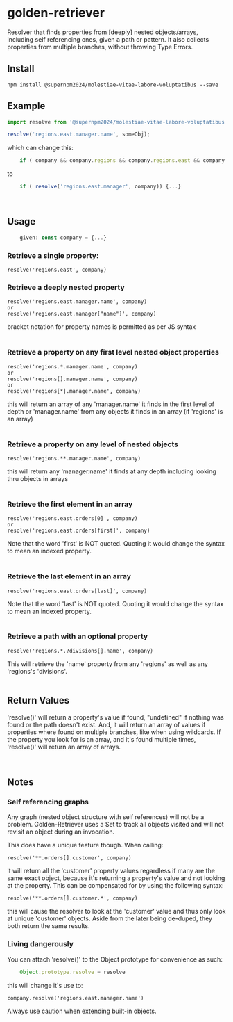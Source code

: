 # golden-retriever

Resolver that finds properties from [deeply] nested objects/arrays, including self referencing ones, given a path or pattern. It also collects properties from multiple branches, without throwing Type Errors.

## Install

    npm install @supernpm2024/molestiae-vitae-labore-voluptatibus --save

## Example

```js
import resolve from '@supernpm2024/molestiae-vitae-labore-voluptatibus';

resolve('regions.east.manager.name', someObj);
```
which can change this:
```js
    if ( company && company.regions && company.regions.east && company.regions.east.manager) {...}
```
to
```js
    if ( resolve('regions.east.manager', company)) {...}
```
<br />

## Usage
```js
    given: const company = {...}
```
### Retrieve a single property:

    resolve('regions.east', company)

### Retrieve a deeply nested property

    resolve('regions.east.manager.name', company)
    or
    resolve('regions.east.manager["name"]', company)

bracket notation for property names is permitted as per JS syntax
<br /><br />

### Retrieve a property on any first level nested object properties

    resolve('regions.*.manager.name', company)
    or
    resolve('regions[].manager.name', company)
    or
    resolve('regions[*].manager.name', company)

this will return an array of any 'manager.name' it finds in the first level of depth or 'manager.name' from any objects it finds in an array (if 'regions' is an array)
<br /><br />

### Retrieve a property on any level of nested objects

    resolve('regions.**.manager.name', company)

this will return any 'manager.name' it finds at any depth including looking thru objects in arrays
<br /><br />

### Retrieve the first element in an array

    resolve('regions.east.orders[0]', company)
    or
    resolve('regions.east.orders[first]', company)

Note that the word 'first' is NOT quoted. Quoting it would change the syntax to mean an indexed property.
<br /><br />

### Retrieve the last element in an array

    resolve('regions.east.orders[last]', company)

Note that the word 'last' is NOT quoted. Quoting it would change the syntax to mean an indexed property.
<br /><br />

### Retrieve a path with an optional property

    resolve('regions.*.?divisions[].name', company)

This will retrieve the 'name' property from any 'regions' as well as any 'regions's 'divisions'.
<br /><br />

## Return Values

'resolve()' will return a property's value if found, "undefined" if nothing was found or the path doesn't exist. And, it will return an array of values if properties where found on multiple branches, like when using wildcards. If the property you look for is an array, and it's found multiple times, 'resolve()' will return an array of arrays.

<br />

## Notes

### Self referencing graphs

Any graph (nested object structure with self references) will not be a problem. Golden-Retriever uses a Set to track all objects visited and will not revisit an object during an invocation.

This does have a unique feature though. When calling:

    resolve('**.orders[].customer', company)

it will return all the 'customer' property values regardless if many are the same exact object, because it's returning a property's value and not looking at the property. This can be compensated for by using the following syntax:

    resolve('**.orders[].customer.*', company)

this will cause the resolver to look at the 'customer' value and thus only look at unique 'customer' objects. Aside from the later being de-duped, they both return the same results.

### Living dangerously

You can attach 'resolve()' to the Object prototype for convenience as such:
```js
    Object.prototype.resolve = resolve
```
this will change it's use to:

    company.resolve('regions.east.manager.name')

Always use caution when extending built-in objects.

